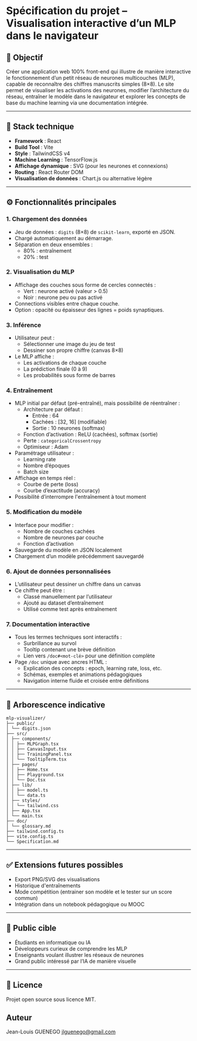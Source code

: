 # Spécification du projet – Visualisation interactive d’un MLP dans le navigateur

## 🎯 Objectif

Créer une application web 100% front-end qui illustre de manière interactive le fonctionnement d’un petit réseau de neurones multicouches (MLP), capable de reconnaître des chiffres manuscrits simples (8×8). Le site permet de visualiser les activations des neurones, modifier l’architecture du réseau, entraîner le modèle dans le navigateur et explorer les concepts de base du machine learning via une documentation intégrée.

---

## 🧱 Stack technique

- **Framework** : React
- **Build Tool** : Vite
- **Style** : TailwindCSS v4
- **Machine Learning** : TensorFlow.js
- **Affichage dynamique** : SVG (pour les neurones et connexions)
- **Routing** : React Router DOM
- **Visualisation de données** : Chart.js ou alternative légère

---

## ⚙️ Fonctionnalités principales

### 1. Chargement des données

- Jeu de données : `digits` (8×8) de `scikit-learn`, exporté en JSON.
- Chargé automatiquement au démarrage.
- Séparation en deux ensembles :
  - 80% : entraînement
  - 20% : test

### 2. Visualisation du MLP

- Affichage des couches sous forme de cercles connectés :
  - Vert : neurone activé (valeur > 0.5)
  - Noir : neurone peu ou pas activé
- Connections visibles entre chaque couche.
- Option : opacité ou épaisseur des lignes = poids synaptiques.

### 3. Inférence

- Utilisateur peut :
  - Sélectionner une image du jeu de test
  - Dessiner son propre chiffre (canvas 8×8)
- Le MLP affiche :
  - Les activations de chaque couche
  - La prédiction finale (0 à 9)
  - Les probabilités sous forme de barres

### 4. Entraînement

- MLP initial par défaut (pré-entraîné), mais possibilité de réentraîner :
  - Architecture par défaut :
    - Entrée : 64
    - Cachées : [32, 16] (modifiable)
    - Sortie : 10 neurones (softmax)
  - Fonction d’activation : ReLU (cachées), softmax (sortie)
  - Perte : `categoricalCrossentropy`
  - Optimiseur : Adam
- Paramétrage utilisateur :
  - Learning rate
  - Nombre d’époques
  - Batch size
- Affichage en temps réel :
  - Courbe de perte (loss)
  - Courbe d’exactitude (accuracy)
- Possibilité d’interrompre l'entraînement à tout moment

### 5. Modification du modèle

- Interface pour modifier :
  - Nombre de couches cachées
  - Nombre de neurones par couche
  - Fonction d’activation
- Sauvegarde du modèle en JSON localement
- Chargement d’un modèle précédemment sauvegardé

### 6. Ajout de données personnalisées

- L’utilisateur peut dessiner un chiffre dans un canvas
- Ce chiffre peut être :
  - Classé manuellement par l’utilisateur
  - Ajouté au dataset d’entraînement
  - Utilisé comme test après entraînement

### 7. Documentation interactive

- Tous les termes techniques sont interactifs :
  - Surbrillance au survol
  - Tooltip contenant une brève définition
  - Lien vers `/doc#<mot-clé>` pour une définition complète
- Page `/doc` unique avec ancres HTML :
  - Explication des concepts : epoch, learning rate, loss, etc.
  - Schémas, exemples et animations pédagogiques
  - Navigation interne fluide et croisée entre définitions

---

## 📂 Arborescence indicative

```
mlp-visualizer/
├── public/
│ └── digits.json
├── src/
│ ├── components/
│ │ ├── MLPGraph.tsx
│ │ ├── CanvasInput.tsx
│ │ ├── TrainingPanel.tsx
│ │ └── TooltipTerm.tsx
│ ├── pages/
│ │ ├── Home.tsx
│ │ ├── Playground.tsx
│ │ └── Doc.tsx
│ ├── lib/
│ │ ├── model.ts
│ │ └── data.ts
│ ├── styles/
│ │ └── tailwind.css
│ ├── App.tsx
│ └── main.tsx
├── doc/
│ └── glossary.md
├── tailwind.config.ts
├── vite.config.ts
└── Specification.md
```

---

## ✅ Extensions futures possibles

- Export PNG/SVG des visualisations
- Historique d'entraînements
- Mode compétition (entrainer son modèle et le tester sur un score commun)
- Intégration dans un notebook pédagogique ou MOOC

---

## 👤 Public cible

- Étudiants en informatique ou IA
- Développeurs curieux de comprendre les MLP
- Enseignants voulant illustrer les réseaux de neurones
- Grand public intéressé par l’IA de manière visuelle

---

## 📜 Licence

Projet open source sous licence MIT.

## Auteur

Jean-Louis GUENEGO <jlguenego@gmail.com>
